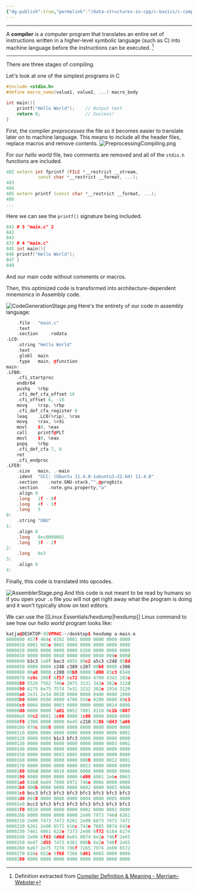 ```yaml
---
{"dg-publish":true,"permalink":"/data-structures-in-cpp/c-basics/c-compiler-process/"}
---
```


---

A **compiler** is a computer program that translates an entire set of instructions written in a higher-level symbolic language (such as C) into machine language before the instructions can be executed. [^1]

---

There are three stages of compiling. 

Let's look at one of the simplest programs in C

```c++
#include <stdio.h>
#define macro_name(value1, value2, ...) macro_body

int main(){
    printf("Hello World");    // Output text
    return 0;                 // Success!
}
```

First, the compiler _preprocesses_ the file so it becomes easier to translate later on to machine language. This means to include all the header files, replace macros and remove contents.
![PreprocessingCompiling.png](/img/user/Data%20Structures%20in%20Cpp/Reference%20images/PreprocessingCompiling.png)

For our _hello world_ file, two comments are removed and all of the `stdio.h` functions are included. 

```c++
482 extern int fprintf (FILE *__restrict __stream,
			const char *__restrict __format, ...);
483
484
485 extern printf (const char *__restrict __format, ...);
486
...
```
Here we can see the `printf()` signature being included.

```c++
841 # 3 "main.c" 2
842
843
833 # 4 "main.c"
845 int main(){
846 printf("Hello World");
847 }
849
```
And our main code without comments or macros.

Then, this optimized code is transformed into architecture-dependent mnemonics in Assembly code.

![CodeGenerationStage.png](/img/user/Data%20Structures%20in%20Cpp/Reference%20images/CodeGenerationStage.png)
Here's the entirety of our code in assembly language:

```c++
	.file	"main.c"
	.text
	.section	.rodata
.LC0:
	.string	"Hello World"
	.text
	.globl	main
	.type	main, @function
main:
.LFB0:
	.cfi_startproc
	endbr64
	pushq	%rbp
	.cfi_def_cfa_offset 16
	.cfi_offset 6, -16
	movq	%rsp, %rbp
	.cfi_def_cfa_register 6
	leaq	.LC0(%rip), %rax
	movq	%rax, %rdi
	movl	$0, %eax
	call	printf@PLT
	movl	$0, %eax
	popq	%rbp
	.cfi_def_cfa 7, 8
	ret
	.cfi_endproc
.LFE0:
	.size	main, .-main
	.ident	"GCC: (Ubuntu 11.4.0-1ubuntu1~22.04) 11.4.0"
	.section	.note.GNU-stack,"",@progbits
	.section	.note.gnu.property,"a"
	.align 8
	.long	1f - 0f
	.long	4f - 1f
	.long	5
0:
	.string	"GNU"
1:
	.align 8
	.long	0xc0000002
	.long	3f - 2f
2:
	.long	0x3
3:
	.align 8
4:
```

Finally, this code is translated into opcodes.

![AssemblerStage.png](/img/user/Data%20Structures%20in%20Cpp/Reference%20images/AssemblerStage.png)
And this code is not meant to be read by humans so if you open your `.o` file you will not get right away what the program is doing and it won't typically show on text editors.

We can use the [[Linux Essentials/hexdump\|hexdump]] Linux command to see how our _hello world_ program looks like:

```c++
katja@DESKTOP-95VPM4C:~/desktop$ hexdump a-main.o
0000000 457f 464c 0102 0001 0000 0000 0000 0000
0000010 0001 003e 0001 0000 0000 0000 0000 0000
0000020 0000 0000 0000 0000 0260 0000 0000 0000
0000030 0000 0000 0040 0000 0000 0040 000e 000d
0000040 b3c3 1e0f bac3 4855 89c2 a5c3 c248 058d
0000050 0000 0000 c248 c389 c287 00b8 0000 c300
0000060 00a8 0000 c200 00b8 0000 5d00 83c3 6548
0000070 6c6c 206f 6f57 6c72 0064 4700 4343 203a
0000080 5528 7562 746e 2075 3131 342e 302e 312d
0000090 6275 6e75 7574 7e31 3232 302e 2934 3120
00000a0 2e31 2e34 0030 0000 0000 0400 0000 1000
00000b0 0000 0500 0000 4700 554e 0200 0000 80c3
00000c0 0004 0000 0003 0000 0000 0000 0014 0000
00000d0 0000 0000 7a01 0052 7801 0110 0c1b 0807
00000e0 90c2 0001 1c00 0000 1c00 0000 0000 0000
00000f0 2300 0000 0000 0e45 c210 0286 0d43 5a06
0000100 070c 0008 0000 0000 0000 0000 0000 0000
0000110 0000 0000 0000 0000 0000 0000 0000 0001
0000120 0000 0004 b1c3 bfc3 0000 0000 0000 0000
0000130 0000 0000 0000 0000 0000 0000 0003 0001
0000140 0000 0000 0000 0000 0000 0000 0000 0000
0000150 0000 0000 0003 0005 0000 0000 0000 0000
0000160 0000 0000 0000 0000 0008 0000 0012 0001
0000170 0000 0000 0000 0000 0023 0000 0000 0000
0000180 000d 0000 0010 0000 0000 0000 0000 0000
0000190 0000 0000 0000 0000 6d00 6961 2e6e 0063
00001a0 616d 6e69 7000 6972 746e 0066 0000 0000
00001b0 000b 0000 0000 0000 0002 0000 0003 0000
00001c0 bcc3 bfc3 bfc3 bfc3 bfc3 bfc3 bfc3 bfc3
00001d0 0018 0000 0000 0000 0004 0000 0005 0000
00001e0 bcc3 bfc3 bfc3 bfc3 bfc3 bfc3 bfc3 bfc3
00001f0 0020 0000 0000 0000 0002 0000 0002 0000
0000200 0000 0000 0000 0000 2e00 7973 746d 6261
0000210 2e00 7473 7472 6261 2e00 6873 7473 7472
0000220 6261 2e00 6572 616c 742e 7865 0074 642e
0000230 7461 0061 622e 7373 2e00 6f72 6164 6174
0000240 2e00 6f63 6d6d 6e65 0074 6e2e 746f 2e65
0000250 4e47 2d55 7473 6361 006b 6e2e 746f 2e65
0000260 6e67 2e75 7270 706f 7265 7974 2e00 6572
0000270 616c 652e 5f68 7266 6d61 0065 0000 0000
0000280 0000 0000 0000 0000 0000 0000 0000 0000
```

[^1]: Definition extracted from [Compiler Definition & Meaning - Merriam-Webster](https://www.merriam-webster.com/dictionary/compiler)
